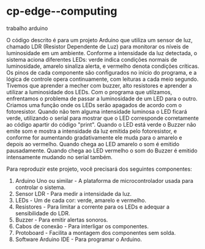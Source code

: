 # cp-edge--computing
trabalho arduino

O código descrito é para um projeto Arduino que utiliza um sensor de luz, chamado LDR (Resistor Dependente de Luz) para monitorar os níveis de luminosidade em um ambiente.
Conforme a intensidade da luz detectada, o sistema aciona diferentes LEDs: verde indica condições normais de luminosidade, amarelo sinaliza alerta, e vermelho denota condições críticas.
Os pinos de cada componente são configurados no início do programa, e a lógica de controle opera continuamente, com leituras a cada meio segundo. 
Tivemos que aprender a mecher com buzzer, alto resistores e aprender a utilizar a luminosidade dos LEDs.
Com o programa que utilzamos, enfrentamos o problema de passar a luminosidade de um LED para o outro.
Criamos uma função onde os LEDs serão apagados de acordo com o fotoresistor. 
Quando não tem alguma intensidade luminosa o LED ficará verde, utilizando o serial para mostrar que o LED corresponde corretamente ao código apartir do código "print".
Quando o LED está verde o Buzzer não emite som e mostra a intensidade da luz emitida pelo fotoresistor, e conforme for aumentando gradativamente ele muda para o amarelo e depois ao vermelho.
Quando chega ao LED amarelo o som é emitido pausadamente.
Quando chega ao LED vermelho o som do Buzzer é emitido intensamente mudando no serial também.

Para reproduzir este projeto, você precisará dos seguintes componentes:

1. Arduino Uno ou similar - A plataforma de microcontrolador usada para controlar o sistema.
2. Sensor LDR - Para medir a intensidade da luz.
3. LEDs - Um de cada cor: verde, amarelo e vermelho.
4. Resistores - Para limitar a corrente para os LEDs e adequar a sensibilidade do LDR.
5. Buzzer - Para emitir alertas sonoros.
6. Cabos de conexão - Para interligar os componentes.
7. Protoboard - Facilita a montagem dos componentes sem solda.
8. Software Arduino IDE - Para programar o
Arduino.

